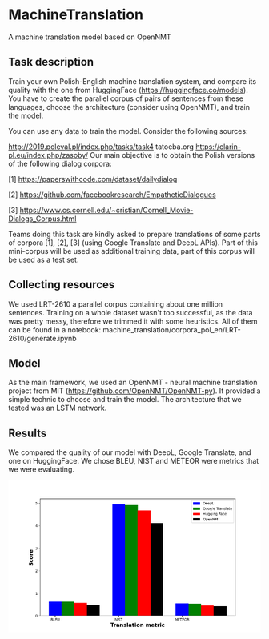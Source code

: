 # MachineTranslation
A machine translation model based on OpenNMT


## Task description

Train your own Polish-English machine translation system, and compare its quality with the one from HuggingFace (https://huggingface.co/models). You have to create the parallel corpus of pairs of sentences from these languages, choose the architecture (consider using OpenNMT), and train the model.

You can use any data to train the model. Consider the following sources:

http://2019.poleval.pl/index.php/tasks/task4 
tatoeba.org
https://clarin-pl.eu/index.php/zasoby/
Our main objective is to obtain the Polish versions of the following dialog corpora:

[1] https://paperswithcode.com/dataset/dailydialog

[2] https://github.com/facebookresearch/EmpatheticDialogues

[3] https://www.cs.cornell.edu/~cristian/Cornell_Movie-Dialogs_Corpus.html

Teams doing this task are kindly asked to prepare translations of some parts of corpora [1], [2], [3] (using Google Translate and DeepL APIs). Part of this mini-corpus will be used as additional training data, part of this corpus will be used as a test set.

## Collecting resources

We used LRT-2610 a parallel corpus containing about one million sentences. Training on a whole dataset wasn't too successful, as the data was pretty messy, therefore we trimmed it with some heuristics. All of them can be found in a notebook: machine_translation/corpora_pol_en/LRT-2610/generate.ipynb

## Model

As the main framework, we used an OpenNMT - neural machine translation project from MIT (https://github.com/OpenNMT/OpenNMT-py). It provided a simple technic to choose and train the model. The architecture that we tested was an LSTM network.

## Results

We compared the quality of our model with DeepL, Google Translate, and one on HuggingFace. We chose BLEU, NIST and METEOR were metrics that we were evaluating.

![plot](https://raw.githubusercontent.com/AntoniDabrowski/MachineTranslation/main/machine_translation/machine_translation_model/results/Comparison.png)


